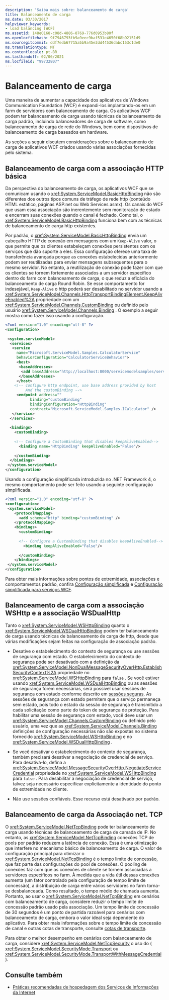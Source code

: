 ```yaml
---
description: 'Saiba mais sobre: balanceamento de carga'
title: Balanceamento de carga
ms.date: 03/30/2017
helpviewer_keywords:
- load balancing [WCF]
ms.assetid: 148e0168-c08d-4886-8769-776d0953b80f
ms.openlocfilehash: 9f7946793fb9a9eec9baf531e4650f68b92151d9
ms.sourcegitcommit: ddf7edb67715a5b9a45e3dd44536dabc153c1de0
ms.translationtype: MT
ms.contentlocale: pt-BR
ms.lasthandoff: 02/06/2021
ms.locfileid: "99732807"
---
```

# <a name="load-balancing"></a>Balanceamento de carga

Uma maneira de aumentar a capacidade dos aplicativos de Windows Communication Foundation (WCF) é expandi-los implantando-os em um farm de servidores com balanceamento de carga. Os aplicativos WCF podem ter balanceamento de carga usando técnicas de balanceamento de carga padrão, incluindo balanceadores de carga de software, como balanceamento de carga de rede do Windows, bem como dispositivos de balanceamento de carga baseados em hardware.  
  
 As seções a seguir discutem considerações sobre o balanceamento de carga de aplicativos WCF criados usando várias associações fornecidas pelo sistema.  
  
## <a name="load-balancing-with-the-basic-http-binding"></a>Balanceamento de carga com a associação HTTP básica  

 Da perspectiva do balanceamento de carga, os aplicativos WCF que se comunicam usando o <xref:System.ServiceModel.BasicHttpBinding> não são diferentes dos outros tipos comuns de tráfego de rede http (conteúdo HTML estático, páginas ASP.net ou Web Services asmx). Os canais do WCF que usam essa associação são inerentemente sem monitoração de estado e encerram suas conexões quando o canal é fechado. Como tal, o <xref:System.ServiceModel.BasicHttpBinding> funciona bem com as técnicas de balanceamento de carga http existentes.  
  
 Por padrão, o <xref:System.ServiceModel.BasicHttpBinding> envia um cabeçalho HTTP de conexão em mensagens com um `Keep-Alive` valor, o que permite que os clientes estabeleçam conexões persistentes com os serviços que dão suporte a eles. Essa configuração oferece uma taxa de transferência avançada porque as conexões estabelecidas anteriormente podem ser reutilizadas para enviar mensagens subsequentes para o mesmo servidor. No entanto, a reutilização de conexão pode fazer com que os clientes se tornem fortemente associados a um servidor específico dentro do farm com balanceamento de carga, o que reduz a eficácia do balanceamento de carga Round Robin. Se esse comportamento for indesejável, `Keep-Alive` o http poderá ser desabilitado no servidor usando a <xref:System.ServiceModel.Channels.HttpTransportBindingElement.KeepAliveEnabled%2A> propriedade com um <xref:System.ServiceModel.Channels.CustomBinding> ou definido pelo usuário <xref:System.ServiceModel.Channels.Binding> . O exemplo a seguir mostra como fazer isso usando a configuração.  
  
```xml  
<?xml version="1.0" encoding="utf-8" ?>  
<configuration>  
  
 <system.serviceModel>  
  <services>  
   <service
     name="Microsoft.ServiceModel.Samples.CalculatorService"  
     behaviorConfiguration="CalculatorServiceBehavior">  
     <host>  
      <baseAddresses>  
       <add baseAddress="http://localhost:8000/servicemodelsamples/service"/>  
      </baseAddresses>  
     </host>  
    <!-- configure http endpoint, use base address provided by host  
         And the customBinding -->  
     <endpoint address=""  
           binding="customBinding"  
           bindingConfiguration="HttpBinding"
           contract="Microsoft.ServiceModel.Samples.ICalculator" />  
   </service>  
  </services>  
  
  <bindings>  
    <customBinding>  
  
    <!-- Configure a CustomBinding that disables keepAliveEnabled-->  
      <binding name="HttpBinding" keepAliveEnabled="False"/>  
  
    </customBinding>  
  </bindings>  
 </system.serviceModel>  
</configuration>  
```  
  
 Usando a configuração simplificada introduzida no .NET Framework 4, o mesmo comportamento pode ser feito usando a seguinte configuração simplificada.  
  
```xml  
<?xml version="1.0" encoding="utf-8" ?>  
<configuration>  
 <system.serviceModel>  
    <protocolMapping>  
      <add scheme="http" binding="customBinding" />  
    </protocolMapping>  
    <bindings>  
      <customBinding>  
  
      <!-- Configure a CustomBinding that disables keepAliveEnabled-->  
        <binding keepAliveEnabled="False"/>  
  
      </customBinding>  
    </bindings>  
 </system.serviceModel>  
</configuration>  
```  
  
 Para obter mais informações sobre pontos de extremidade, associações e comportamentos padrão, confira [Configuração simplificada](simplified-configuration.md) e [Configuração simplificada para serviços WCF](./samples/simplified-configuration-for-wcf-services.md).  
  
## <a name="load-balancing-with-the-wshttp-binding-and-the-wsdualhttp-binding"></a>Balanceamento de carga com a associação WSHttp e a associação WSDualHttp  

 Tanto o <xref:System.ServiceModel.WSHttpBinding> quanto o <xref:System.ServiceModel.WSDualHttpBinding> podem ter balanceamento de carga usando técnicas de balanceamento de carga de http, desde que várias modificações sejam feitas na configuração de associação padrão.  
  
- Desative o estabelecimento do contexto de segurança ou use sessões de segurança com estado. O estabelecimento do contexto de segurança pode ser desativado com a definição da <xref:System.ServiceModel.NonDualMessageSecurityOverHttp.EstablishSecurityContext%2A> propriedade no <xref:System.ServiceModel.WSHttpBinding> para `false` . Se você estiver usando <xref:System.ServiceModel.WSDualHttpBinding> ou as sessões de segurança forem necessárias, será possível usar sessões de segurança com estado conforme descrito em [sessões seguras](./feature-details/secure-sessions.md). As sessões de segurança com estado permitem que o serviço permaneça sem estado, pois todo o estado da sessão de segurança é transmitido a cada solicitação como parte do token de segurança de proteção. Para habilitar uma sessão de segurança com estado, você deve usar um <xref:System.ServiceModel.Channels.CustomBinding> ou definido pelo usuário, uma vez que as <xref:System.ServiceModel.Channels.Binding> definições de configuração necessárias não são expostas no sistema fornecido <xref:System.ServiceModel.WSHttpBinding> e no <xref:System.ServiceModel.WSDualHttpBinding> .

- Se você desativar o estabelecimento do contexto de segurança, também precisará desativar a negociação de credencial de serviço. Para desativá-lo, defina a <xref:System.ServiceModel.MessageSecurityOverHttp.NegotiateServiceCredential> propriedade no <xref:System.ServiceModel.WSHttpBinding> para `false` . Para desabilitar a negociação de credencial de serviço, talvez seja necessário especificar explicitamente a identidade do ponto de extremidade no cliente.
  
- Não use sessões confiáveis. Esse recurso está desativado por padrão.  
  
## <a name="load-balancing-the-nettcp-binding"></a>Balanceamento de carga da Associação net. TCP  

 O <xref:System.ServiceModel.NetTcpBinding> pode ter balanceamento de carga usando técnicas de balanceamento de carga de camada de IP. No entanto, as <xref:System.ServiceModel.NetTcpBinding> conexões TCP de pools por padrão reduzem a latência de conexão. Essa é uma otimização que interfere no mecanismo básico de balanceamento de carga. O valor de configuração principal para otimizar o <xref:System.ServiceModel.NetTcpBinding> é o tempo limite de concessão, que faz parte das configurações do pool de conexões. O pooling de conexões faz com que as conexões de cliente se tornem associadas a servidores específicos no farm. À medida que a vida útil dessas conexões aumenta (um fator controlado pela configuração de tempo limite de concessão), a distribuição de carga entre vários servidores no farm torna-se desbalanceada. Como resultado, o tempo médio de chamada aumenta. Portanto, ao usar o <xref:System.ServiceModel.NetTcpBinding> em cenários com balanceamento de carga, considere reduzir o tempo limite de concessão padrão usado pela associação. Um tempo limite de concessão de 30 segundos é um ponto de partida razoável para cenários com balanceamento de carga, embora o valor ideal seja dependente do aplicativo. Para obter mais informações sobre o tempo limite de concessão de canal e outras cotas de transporte, consulte [cotas de transporte](./feature-details/transport-quotas.md).  
  
 Para obter o melhor desempenho em cenários com balanceamento de carga, considere <xref:System.ServiceModel.NetTcpSecurity> o uso do ( <xref:System.ServiceModel.SecurityMode.Transport> ou <xref:System.ServiceModel.SecurityMode.TransportWithMessageCredential> ).  
  
## <a name="see-also"></a>Consulte também

- [Práticas recomendadas de hospedagem dos Serviços de Informações da Internet](./feature-details/internet-information-services-hosting-best-practices.md)
